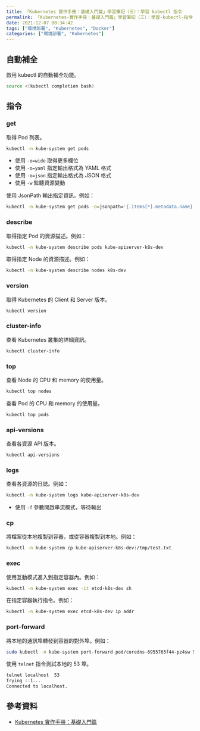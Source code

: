 ```yaml
---
title: 「Kubernetes 實作手冊：基礎入門篇」學習筆記（三）：學習 kubectl 指令
permalink: 「Kubernetes-實作手冊：基礎入門篇」學習筆記（三）：學習-kubectl-指令
date: 2021-12-07 00:34:42
tags: ["環境部署", "Kubernetes", "Docker"]
categories: ["環境部署", "Kubernetes"]
---
```


## 自動補全

啟用 kubectl 的自動補全功能。

```BASH
source <(kubectl completion bash)
```

## 指令

### get

取得 Pod 列表。

```BASH
kubectl -n kube-system get pods
```

- 使用 `-o=wide` 取得更多欄位
- 使用 `-o=yaml` 指定輸出格式為 YAML 格式
- 使用 `-o=json` 指定輸出格式為 JSON 格式
- 使用 `-w` 監聽資源變動

使用 JsonPath 輸出指定資訊。例如：

```BASH
kubectl -n kube-system get pods -o=jsonpath='{.items[*].metadata.name}'
```

### describe

取得指定 Pod 的資源描述。例如：

```BASH
kubectl -n kube-system describe pods kube-apiserver-k8s-dev
```

取得指定 Node 的資源描述。例如：

```BASH
kubectl -n kube-system describe nodes k8s-dev
```

### version

取得 Kubernetes 的 Client 和 Server 版本。

```BASH
kubectl version
```

### cluster-info

查看 Kubernetes 叢集的詳細資訊。

```BASH
kubectl cluster-info
```

### top

查看 Node 的 CPU 和 memory 的使用量。

```BASH
kubectl top nodes
```

查看 Pod 的 CPU 和 memory 的使用量。

```BASH
kubectl top pods
```

### api-versions

查看各資源 API 版本。

```BASH
kubectl api-versions
```

### logs

查看各資源的日誌。例如：

```BASH
kubectl -n kube-system logs kube-apiserver-k8s-dev
```

- 使用 `-f` 參數開啟串流模式，等待輸出

### cp

將檔案從本地複製到容器，或從容器複製到本地。例如：

```BASH
kubectl -n kube-system cp kube-apiserver-k8s-dev:/tmp/test.txt
```

### exec

使用互動模式進入到指定容器內。例如：

```BASH
kubectl -n kube-system exec -it etcd-k8s-dev sh
```

在指定容器執行指令。例如：

```BASH
kubectl -n kube-system exec etcd-k8s-dev ip addr
```

### port-forward

將本地的通訊埠轉發到容器的對外埠。例如：

```BASH
sudo kubectl -n kube-system port-forward pod/coredns-6955765f44-pz4sw 53:53
```

使用 `telnet` 指令測試本地的 53 埠。

```BASH
telnet localhost  53
Trying ::1...
Connected to localhost.
```

## 參考資料

- [Kubernetes 實作手冊：基礎入門篇](https://hiskio.com/courses/349/about)

